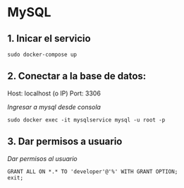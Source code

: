 # MySQL

## 1. Inicar el servicio

	sudo docker-compose up

## 2. Conectar a la base de datos:

Host: localhost (o IP) Port: 3306

_Ingresar a mysql desde consola_

	sudo docker exec -it mysqlservice mysql -u root -p

## 3. Dar permisos a usuario

_Dar permisos al usuario_

	GRANT ALL ON *.* TO 'developer'@'%' WITH GRANT OPTION; 
	exit;